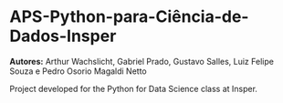 # APS-Python-para-Ciência-de-Dados-Insper
**Autores:** Arthur Wachslicht, Gabriel Prado, Gustavo Salles, Luiz Felipe Souza e Pedro Osorio Magaldi Netto

Project developed for the Python for Data Science class at Insper. 

